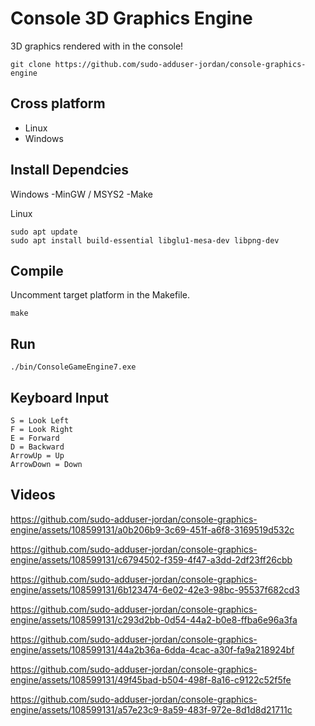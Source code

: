# Console 3D Graphics Engine

3D graphics rendered with in the console!


```
git clone https://github.com/sudo-adduser-jordan/console-graphics-engine
```

## Cross platform
 - Linux
 - Windows

<!--
## Table of Contents

- [Install Dependices](#install-dependices)
- [Compile](#compile)
- [Run](#run)
- [Videos](#video)
-->

## Install Dependcies

Windows 
 -MinGW / MSYS2
 -Make

Linux
```
sudo apt update
sudo apt install build-essential libglu1-mesa-dev libpng-dev
```
## Compile

Uncomment target platform in the Makefile.

```
make
```

## Run

```
./bin/ConsoleGameEngine7.exe
```

## Keyboard Input

```
S = Look Left
F = Look Right
E = Forward
D = Backward
ArrowUp = Up
ArrowDown = Down
```

## Videos 


https://github.com/sudo-adduser-jordan/console-graphics-engine/assets/108599131/a0b206b9-3c69-451f-a6f8-3169519d532c

https://github.com/sudo-adduser-jordan/console-graphics-engine/assets/108599131/c6794502-f359-4f47-a3dd-2df23ff26cbb

https://github.com/sudo-adduser-jordan/console-graphics-engine/assets/108599131/6b123474-6e02-42e3-98bc-95537f682cd3

https://github.com/sudo-adduser-jordan/console-graphics-engine/assets/108599131/c293d2bb-0d54-44a2-b0e8-ffba6e96a3fa

https://github.com/sudo-adduser-jordan/console-graphics-engine/assets/108599131/44a2b36a-6dda-4cac-a30f-fa9a218924bf

https://github.com/sudo-adduser-jordan/console-graphics-engine/assets/108599131/49f45bad-b504-498f-8a16-c9122c52f5fe

https://github.com/sudo-adduser-jordan/console-graphics-engine/assets/108599131/a57e23c9-8a59-483f-972e-8d1d8d21711c




